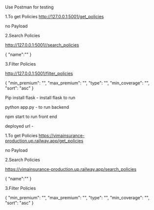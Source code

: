 Use Postman for testing 

1.To get Policies
http://127.0.0.1:5001/get_policies

no Payload

2.Search Policies


http://127.0.0.1:5001//search_policies

{
    "name":""
}

3.Filter Policies

http://127.0.0.1:5001/filter_policies

{
  "min_premium": "",
  "max_premium": "",
  "type": "",
  "min_coverage": "",
  "sort": "asc"
}

Pip install flask - install flask to run

python app.py  - to run backend

npm start to run front end 

deployed url - 

1.To get Policies
https://vimainsurance-production.up.railway.app/get_policies

no Payload

2.Search Policies

https://vimainsurance-production.up.railway.app/search_policies

{
    "name":""
}

3.Filter Policies



{
  "min_premium": "",
  "max_premium": "",
  "type": "",
  "min_coverage": "",
  "sort": "asc"
}